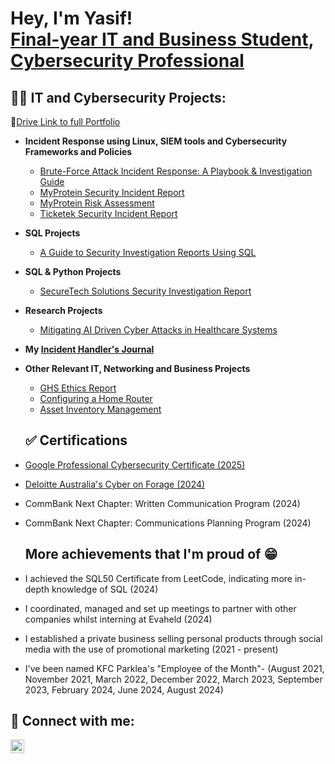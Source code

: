 <h1>Hey, I'm Yasif! <br/><a href="https://github.com/yasiffarook">Final-year IT and Business Student</a>, <a href="https://www.linkedin.com/in/yasif-farook-ab991a22b/">Cybersecurity Professional</a></h1>

<h2>👨‍💻 IT and Cybersecurity Projects:</h2>

🔗[Drive Link to full Portfolio](https://drive.google.com/drive/folders/1hRyrWp1jhQo7KIsOyUxzLpm6bDeh3j9B?usp=drive_link)

- <b>Incident Response using Linux, SIEM tools and Cybersecurity Frameworks and Policies</b>
  - [Brute-Force Attack Incident Response: A Playbook & Investigation Guide](https://github.com/YasifFarook/BruteForce-Incident-Response)
  - [MyProtein Security Incident Report](https://drive.google.com/file/d/1e1PMYOi0cgO9IVHhuv4bJg-WqMuXMBU0/view?usp=drive_link)
  - [MyProtein Risk Assessment](https://drive.google.com/file/d/1N7bV0IFIQYi-tR9fi6ORC7bKd8KJy_sE/view?usp=drive_link)
  - [Ticketek Security Incident Report](https://drive.google.com/file/d/1t8mbvVcyYF4Z06-N1CSR6a5scDf_KZjQ/view?usp=drive_link)
    
- <b>SQL Projects</b>
  - [A Guide to Security Investigation Reports Using SQL](https://drive.google.com/file/d/19dlE-qv6EiD6me5keIioV0GyTQkEW-dt/view?usp=drive_link)
    
- <b>SQL & Python Projects</b>
  - [SecureTech Solutions Security Investigation Report](https://drive.google.com/file/d/1WpL2Ks4quZyNuNkEgN5D-wjNKsRmdZXf/view?usp=drive_link)
    
- <b>Research Projects</b>
  - [Mitigating AI Driven Cyber Attacks in Healthcare Systems](https://drive.google.com/file/d/10GzRK1kfyvtfyIvMs_Hmr-FrU5KUtZ_j/view?usp=drive_link)
    
- <b>My [Incident Handler's Journal](https://docs.google.com/document/d/155Bz8yoSFVxn3LgASorGgAoTyvjGJOzTLhMJrFaAlZQ/edit?tab=t.0)</b>

- <b>Other Relevant IT, Networking and Business Projects</b>
  - [GHS Ethics Report](https://drive.google.com/file/d/1CFIZP4hg58ckon4BJtO_wZ9c2ZtInbEu/view?usp=drive_link)
  - [Configuring a Home Router](https://drive.google.com/file/d/1UvB_sdAkVrsp-chTvVLnzTrgn9I5z2ob/view?usp=drive_link)
  - [Asset Inventory Management](https://docs.google.com/spreadsheets/d/1PhkVIOr_4DhSylBjc0-cxSK6BI1s9oNqDu58tuLeQ-E/edit?usp=drive_link)
 
  <h2>✅ Certifications</h2>

- [Google Professional Cybersecurity Certificate (2025)](https://drive.google.com/file/d/1GMmSSMv34wHNIY5X3Km2PMCG_G2UKk47/view?usp=drive_link)
- [Deloitte Australia's Cyber on Forage (2024)](https://drive.google.com/file/d/1bH93txl0D2kj9nErbYDkJIWyVZGeZoAB/view?usp=drive_link)
- CommBank Next Chapter: Written Communication Program (2024)
- CommBank Next Chapter: Communications Planning Program (2024)

  <h2> More achievements that I'm proud of 😁</h2>

- I achieved the SQL50 Certificate from LeetCode, indicating more in-depth knowledge of SQL (2024)
- I coordinated, managed and set up meetings to partner with other companies whilst interning at Evaheld (2024)
- I established a private business selling personal products through social media with the use of promotional marketing (2021 - present)
- I've been named KFC Parklea's "Employee of the Month"- (August 2021, November 2021, March 2022, December 2022, March 2023, September 2023, February 2024, June 2024, August 2024) 

<h2> 🤳 Connect with me:</h2>

[<img align="left" alt="YasifFarook | LinkedIn" width="22px" src="https://cdn.jsdelivr.net/npm/simple-icons@v3/icons/linkedin.svg" />][linkedin]

[linkedin]: linkedin.com/in/yasif-farook-ab991a22b/

<!--
**joshmadakor1/joshmadakor1** is a ✨ _special_ ✨ repository because its `README.md` (this file) appears on your GitHub profile.

Here are some ideas to get you started:

- 🔭 I’m currently working on ...
- 🌱 I’m currently learning ...
- 👯 I’m looking to collaborate on ...
- 🤔 I’m looking for help with ...
- 💬 Ask me about ...
- 📫 How to reach me: ...
- 😄 Pronouns: ...
- ⚡ Fun fact: ...
-->
